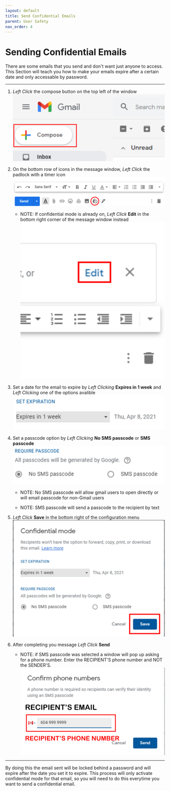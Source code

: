 ```yaml
---
layout: default
title: Send Confidential Emails
parent: User Safety
nav_order: 4
---
```


# Sending Confidential Emails

There are some emails that you send and don't want just anyone to access. This Section will teach you how to make your emails expire after a certain date and only accessable by password.

---

1. *Left Click* the compose button on the top left of the window
    <img src = "https://github.com/Joonior-Programmer/Gmail_Docs/blob/master/assets/images/compose.png?raw=true">

2. On the bottom row of icons in the message window, *Left Click* the padlock with a timer icon
    <img src = "https://github.com/Joonior-Programmer/Gmail_Docs/blob/master/assets/images/padlock.png?raw=true">

    - NOTE: If confidential mode is already on, *Left Click* **Edit** in the bottom right corner of the message window instead
        <img src = "https://github.com/Joonior-Programmer/Gmail_Docs/blob/master/assets/images/editConfidential.png?raw=true">

3. Set a date for the email to expire by *Left Clicking* **Expires in 1 week** and *Left Clicking* one of the options avalible
        <img src = "https://github.com/Joonior-Programmer/Gmail_Docs/blob/master/assets/images/expirydate.png?raw=true">

4. Set a passcode option by *Left Clicking* **No SMS passcode** or **SMS passcode**
        <img src = "https://github.com/Joonior-Programmer/Gmail_Docs/blob/master/assets/images/passcode.png?raw=true">

    - NOTE: No SMS passcode will allow gmail users to open directly or will email passcode for non-Gmail users

    - NOTE: SMS passcode will send a passcode to the recipient by text

5. *Left Click* **Save** in the bottom right of the configuration menu
        <img src = "https://github.com/Joonior-Programmer/Gmail_Docs/blob/master/assets/images/savePasscode.png?raw=true">

6. After completing you message *Left Click* **Send**

    - NOTE: if SMS passcode was selected a window will pop up asking for a phone number. Enter the RECIPIENT'S phone number and NOT the SENDER'S.
        <img src = "https://github.com/Joonior-Programmer/Gmail_Docs/blob/master/assets/images/SMSPasscode.png?raw=true">

---
By doing this the email sent will be locked behind a password and will expire after the date you set it to expire. This process will only activate confidential mode for that email, so you will need to do this everytime you want to send a confidential email.
